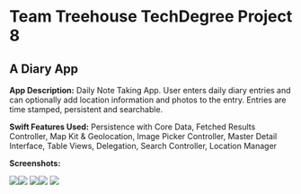 # Team Treehouse TechDegree Project 8

## A Diary App

**App Description:**  Daily Note Taking App.  User enters daily diary entries and can optionally add location information and photos to the entry.  Entries are time stamped, persistent and searchable.

**Swift Features Used:**
Persistence with Core Data, Fetched Results Controller, Map Kit & Geolocation, Image Picker Controller, Master Detail Interface, Table Views, Delegation, Search Controller, Location Manager 

**Screenshots:**

![](./ScreenShots/TD_P8_01.png)![](./ScreenShots/TD_P8_02.png)
![](./ScreenShots/TD_P8_03.png)![](./ScreenShots/TD_P8_04.png)
![](./ScreenShots/TD_P8_05.png)